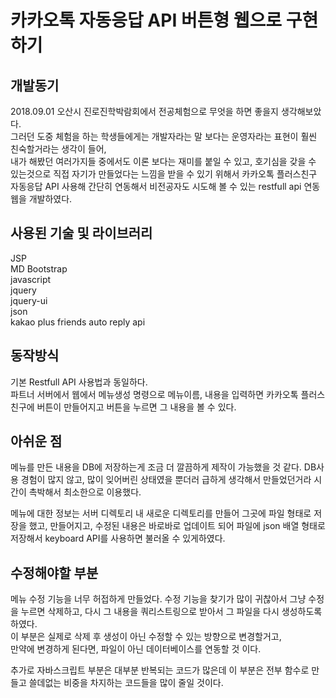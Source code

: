 카카오톡 자동응답 API 버튼형 웹으로 구현하기
=============


개발동기
---------
2018.09.01 오산시 진로진학박람회에서 전공체험으로 무엇을 하면 좋을지 생각해보았다.  
그러던 도중 체험을 하는 학생들에게는 개발자라는 말 보다는 운영자라는 표현이 훨씬 친숙할거라는 생각이 들어,  
내가 해봤던 여러가지들 중에서도 이론 보다는 재미를 붙일 수 있고, 호기심을 갖을 수 있는것으로 직접 자기가 만들었다는 느낌을 받을 수 있기 위해서 카카오톡 플러스친구 자동응답 API 사용해 간단히 연동해서 비전공자도 시도해 볼 수 있는 restfull api 연동 웹을 개발하였다.

사용된 기술 및 라이브러리
-----------------
JSP    
MD Bootstrap  
javascript  
jquery  
jquery-ui    
json  
kakao plus friends auto reply api 

동작방식
-------------
기본 Restfull API 사용법과 동일하다.  
파트너 서버에서 웹에서 메뉴생성 명령으로 메뉴이름, 내용을 입력하면 카카오톡 플러스친구에 버튼이 만들어지고 버튼을 누르면 그 내용을 볼 수 있다.

아쉬운 점
-----
메뉴를 만든 내용을 DB에 저장하는게 조금 더 깔끔하게 제작이 가능했을 것 같다. 
DB사용 경험이 많지 않고, 많이 잊어버린 상태였을 뿐더러 급하게 생각해서 만들었던거라 시간이 촉박해서 최소한으로 이용했다. 

메뉴에 대한 정보는 서버 디렉토리 내 새로운 디렉토리를 만들어 그곳에 파일 형태로 저장을 했고, 
만들어지고, 수정된 내용은 바로바로 업데이트 되어 파일에 json 배열 형태로 저장해서 keyboard API를 사용하면 불러올 수 있게하였다.  

수정해야할 부분
----------------------------------
메뉴 수정 기능을 너무 허접하게 만들었다. 
수정 기능을 찾기가 많이 귀찮아서 그냥 수정을 누르면 삭제하고, 다시 그 내용을 쿼리스트링으로 받아서 그 파일을 다시 생성하도록 하였다.  
이 부분은 실제로 삭제 후 생성이 아닌 수정할 수 있는 방향으로 변경할거고,  
만약에 변경하게 된다면, 파일이 아닌 데이터베이스를 연동할 것 이다.  

추가로 자바스크립트 부분은 대부분 반복되는 코드가 많은데 이 부분은 전부 함수로 만들고 쓸데없는 비중을 차지하는 코드들을 많이 줄일 것이다.
